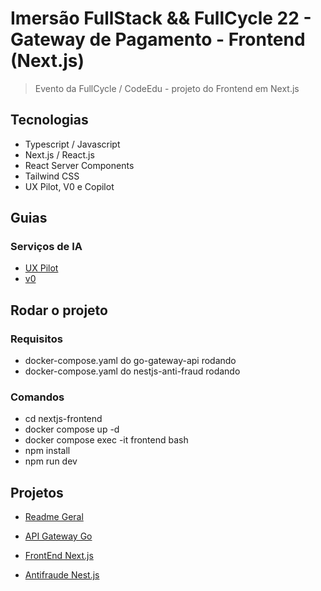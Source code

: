 # Imersão FullStack && FullCycle 22 - Gateway de Pagamento - Frontend (Next.js)

> Evento da FullCycle / CodeEdu - projeto do Frontend em Next.js

## Tecnologias

- Typescript / Javascript
- Next.js / React.js
- React Server Components
- Tailwind CSS
- UX Pilot, V0 e Copilot

## Guias

### Serviços de IA

- [UX Pilot](https://uxpilot.ai/)
- [v0](https://v0.dev/)

## Rodar o projeto

### Requisitos

- docker-compose.yaml do go-gateway-api rodando
- docker-compose.yaml do nestjs-anti-fraud rodando

### Comandos

- cd nextjs-frontend
- docker compose up -d
- docker compose exec -it frontend bash
- npm install
- npm run dev

## Projetos

- [Readme Geral](../README.md)

- [API Gateway Go](../go-gateway-api/README.md)

- [FrontEnd Next.js](#imersão-fullstack--fullcycle-22---gateway-de-pagamento---frontend-nextjs)

- [Antifraude Nest.js](../nestjs-anti-fraud/README.md)
